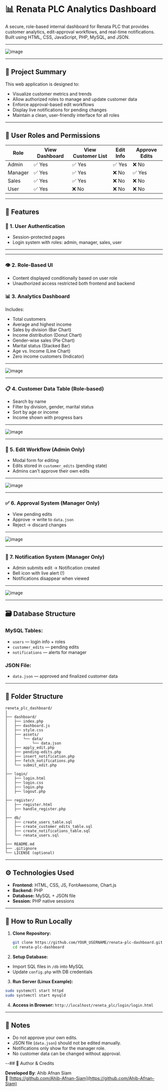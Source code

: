# 📊 Renata PLC Analytics Dashboard

A secure, role-based internal dashboard for Renata PLC that provides customer analytics, edit-approval workflows, and real-time notifications. Built using HTML, CSS, JavaScript, PHP, MySQL, and JSON.

---
![image](https://github.com/user-attachments/assets/802b792c-8be0-4889-bb49-5516f34e5e6d)

---

## 🚀 Project Summary

This web application is designed to:
- Visualize customer metrics and trends
- Allow authorized roles to manage and update customer data
- Enforce approval-based edit workflows
- Display live notifications for pending changes
- Maintain a clean, user-friendly interface for all roles

---

## 👥 User Roles and Permissions

| Role    | View Dashboard | View Customer List | Edit Info | Approve Edits |
|---------|----------------|--------------------|-----------|----------------|
| Admin   | ✅ Yes         | ✅ Yes             | ✅ Yes    | ❌ No          |
| Manager | ✅ Yes         | ✅ Yes             | ❌ No     | ✅ Yes         |
| Sales   | ✅ Yes         | ✅ Yes             | ❌ No     | ❌ No          |
| User    | ✅ Yes         | ❌ No              | ❌ No     | ❌ No          |

---

## 📂 Features

### 🔐 1. User Authentication
- Session-protected pages
- Login system with roles: admin, manager, sales, user
---

---

### 👁 2. Role-Based UI
- Content displayed conditionally based on user role
- Unauthorized access restricted both frontend and backend

### 📊 3. Analytics Dashboard
Includes:
- Total customers
- Average and highest income
- Sales by division (Bar Chart)
- Income distribution (Donut Chart)
- Gender-wise sales (Pie Chart)
- Marital status (Stacked Bar)
- Age vs. Income (Line Chart)
- Zero income customers (Indicator)
---
![image](https://github.com/user-attachments/assets/5b31d78c-b6c4-45b4-8fe6-90f239d52f5d)

---

### 📋 4. Customer Data Table (Role-based)
- Search by name
- Filter by division, gender, marital status
- Sort by age or income
- Income shown with progress bars
---
![image](https://github.com/user-attachments/assets/4148be1d-3b51-4724-960c-468d1ce2b75e)

---

### 📝 5. Edit Workflow (Admin Only)
- Modal form for editing
- Edits stored in `customer_edits` (pending state)
- Admins can't approve their own edits
---
![image](https://github.com/user-attachments/assets/2b491d22-50ce-4c56-829b-2968f95bce0b)

---

### ✅ 6. Approval System (Manager Only)
- View pending edits
- Approve → write to `data.json`
- Reject → discard changes
---
![image](https://github.com/user-attachments/assets/7ba00739-4c11-4b61-a899-068f28a03920)

---

### 🔔 7. Notification System (Manager Only)
- Admin submits edit → Notification created
- Bell icon with live alert (!)
- Notifications disappear when viewed
---
![image](https://github.com/user-attachments/assets/bb732658-e2e0-4d1f-a2ee-c3b9ea3ab0d9)

---

## 🗃️ Database Structure

### MySQL Tables:
- `users` — login info + roles
- `customer_edits` — pending edits
- `notifications` — alerts for manager

### JSON File:
- `data.json` — approved and finalized customer data

---

## 🧱 Folder Structure

```text
reneta_plc_dashboard/
│
├── dashboard/
│   ├── index.php
│   ├── dashboard.js
│   ├── style.css
│   ├── assets/
│   │   └── data/
│   │       └── data.json
│   ├── apply_edit.php
│   ├── pending-edits.php
│   ├── insert_notification.php
│   ├── fetch_notifications.php
│   └── submit_edit.php
│
├── login/
│   ├── login.html
│   ├── login.css
│   ├── login.php
│   ├── logout.php
│
├── register/
│   ├── register.html
│   ├── handle_register.php
│
├── db/
│   ├── create_users_table.sql
│   ├── create_customer_edits_table.sql
│   ├── create_notifications_table.sql
│   └── renata_users.sql
│
├── README.md
├── .gitignore
└── LICENSE (optional)

```

---

## ⚙️ Technologies Used

- **Frontend:** HTML, CSS, JS, FontAwesome, Chart.js
- **Backend:** PHP
- **Database:** MySQL + JSON file
- **Session:** PHP native sessions

---

## 🧪 How to Run Locally

1. **Clone Repository:**
   ```bash
   git clone https://github.com/YOUR_USERNAME/renata-plc-dashboard.git
   cd renata-plc-dashboard

2. **Setup Database:**

- Import SQL files in `/db` into MySQL  
- Update `config.php` with DB credentials

3. **Run Server (Linux Example):**

  ```bash
  sudo systemctl start httpd
  sudo systemctl start mysqld
 ```

4. **Access in Browser:**
   `http://localhost/reneta_plc/login/login.html`

---

## 📌 Notes

- Do not approve your own edits.
- JSON file (`data.json`) should not be edited manually.
- Notifications only show for the manager role.
- No customer data can be changed without approval.

--## 🧠 Author & Credits

**Developed By**: Ahib Afnan Siam  
🔗 [https://github.com/Ahib-Afnan-Siam](https://github.com/Ahib-Afnan-Siam)
